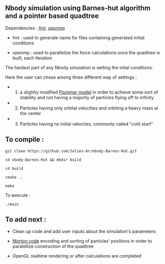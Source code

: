 ## Nbody simulation using Barnes-hut algorithm and a pointer based quadtree

Dependencies : [*fmt*](https://github.com/fmtlib/fmt),  [*openmp*](https://www.openmp.org/)

 - fmt : used to generate name for files containing generated initial conditions

- openmp : used to parallelize the force calculations once the quadtree is built, each iteration


The hardest part of any Nbody simulation is setting the inital conditions.

Here the user can chose among three different way of settings :
- 1) a slighlty modified [Plummer model](https://en.wikipedia.org/wiki/Plummer_model) in order to achieve some 
sort of stability and not having a majority of particles flying off to infinity

- 2) Particles having only orbital velocities and orbiting a heavy mass at the center

- 3) Particles having no initial velocties, commonly called "cold start"

## To compile : 

`git clone https://github.com/Julien-Ar/nbody-Barnes-Hut.git`

`cd nbody-Barnes-Hut && mkdir build`

`cd build`

`cmake ..`

`make`

To execute :

`./main`

## To add next :
- Clean up code and add user inputs about the simulation's parameters
- [Morton code](https://en.wikipedia.org/wiki/Z-order_curve) encoding and sorting of particles' positions
in order to paralellize construction of the quadtree

- OpenGL realtime rendering or after calculations are completed

